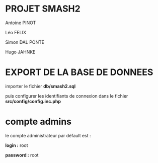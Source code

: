 # PROJET SMASH2

Antoine PINOT

Léo FELIX

Simon DAL PONTE

Hugo JAHNKE

# EXPORT DE LA BASE DE DONNEES
importer le fichier **db/smash2.sql**

puis configurer les identifiants de connexion dans le fichier **src/config/config.inc.php**

# compte admins
le compte administrateur par défault est :

**login :** root

**password :** root
